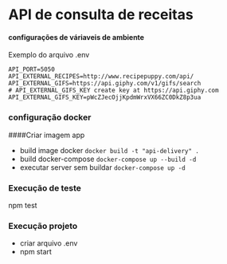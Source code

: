 # API de consulta de receitas

#### configurações de váriaveis de ambiente

Exemplo do arquivo .env

```
API_PORT=5050
API_EXTERNAL_RECIPES=http://www.recipepuppy.com/api/
API_EXTERNAL_GIFS=https://api.giphy.com/v1/gifs/search
# API_EXTERNAL_GIFS_KEY create key at https://api.giphy.com
API_EXTERNAL_GIFS_KEY=pWcZJecOjjKpdmWrxVX66ZC0DkZ8p3ua

```
### configuração docker

####Criar imagem app
- build image docker
```docker build -t "api-delivery" .```
- build docker-compose
```docker-compose up --build -d```
- executar server sem buildar
```docker-compose up -d```
### Execução de teste

npm test

### Execução projeto

- criar arquivo .env
- npm start 
